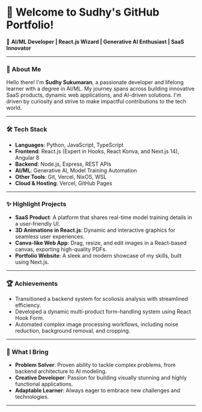 # 👋 Welcome to Sudhy's GitHub Portfolio!  

🌟 **AI/ML Developer | React.js Wizard | Generative AI Enthusiast | SaaS Innovator**  

---

### 🚀 About Me  
Hello there! I'm **Sudhy Sukumaran**, a passionate developer and lifelong learner with a degree in AI/ML. My journey spans across building innovative SaaS products, dynamic web applications, and AI-driven solutions. I'm driven by curiosity and strive to make impactful contributions to the tech world.  

---

### 🛠️ Tech Stack  
- **Languages**: Python, JavaScript, TypeScript  
- **Frontend**: React.js (Expert in Hooks, React Konva, and Next.js 14), Angular 8  
- **Backend**: Node.js, Express, REST APIs  
- **AI/ML**: Generative AI, Model Training Automation  
- **Other Tools**: Git, Vercel, NixOS, WSL  
- **Cloud & Hosting**: Vercel, GitHub Pages  

---

### ✨ Highlight Projects  
- **SaaS Product**: A platform that shares real-time model training details in a user-friendly UI.  
- **3D Animations in React.js**: Dynamic and interactive graphics for seamless user experiences.  
- **Canva-like Web App**: Drag, resize, and edit images in a React-based canvas, exporting high-quality PDFs.  
- **Portfolio Website**: A sleek and modern showcase of my skills, built using Next.js.  

---

### 🏆 Achievements  
- Transitioned a backend system for scoliosis analysis with streamlined efficiency.  
- Developed a dynamic multi-product form-handling system using React Hook Form.  
- Automated complex image processing workflows, including noise reduction, background removal, and cropping.  

---

### 🎯 What I Bring  
- **Problem Solver**: Proven ability to tackle complex problems, from backend architecture to AI modeling.  
- **Creative Developer**: Passion for building visually stunning and highly functional applications.  
- **Adaptable Learner**: Always eager to embrace new challenges and technologies.  

---

